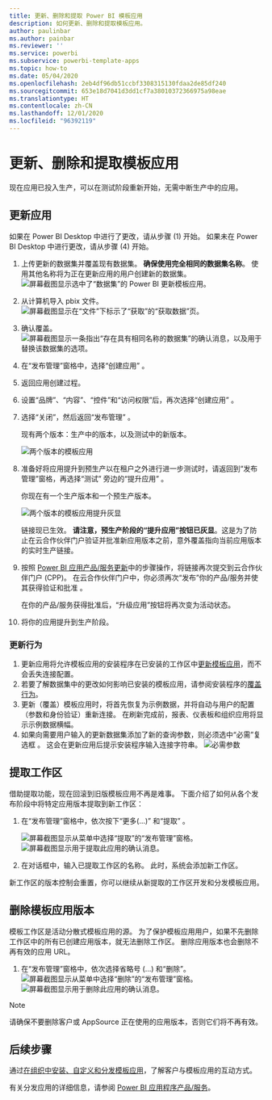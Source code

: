 ```yaml
---
title: 更新、删除和提取 Power BI 模板应用
description: 如何更新、删除和提取模板应用。
author: paulinbar
ms.author: painbar
ms.reviewer: ''
ms.service: powerbi
ms.subservice: powerbi-template-apps
ms.topic: how-to
ms.date: 05/04/2020
ms.openlocfilehash: 2eb4df96db51ccbf3308315130fdaa2de85df240
ms.sourcegitcommit: 653e18d7041d3dd1cf7a38010372366975a98eae
ms.translationtype: HT
ms.contentlocale: zh-CN
ms.lasthandoff: 12/01/2020
ms.locfileid: "96392119"
---
```

# <a name="update-delete-and-extract-template-app"></a>更新、删除和提取模板应用

现在应用已投入生产，可以在测试阶段重新开始，无需中断生产中的应用。
## <a name="update-your-app"></a>更新应用

如果在 Power BI Desktop 中进行了更改，请从步骤 (1) 开始。 如果未在 Power BI Desktop 中进行更改，请从步骤 (4) 开始。

1. 上传更新的数据集并覆盖现有数据集。 **确保使用完全相同的数据集名称**。 使用其他名称将为正在更新应用的用户创建新的数据集。
![屏幕截图显示选中了“数据集”的 Power BI 更新模板应用。](media/service-template-apps-update-extract-delete/power-bi-template-app-upload-dataset.png)
1. 从计算机导入 pbix 文件。
![屏幕截图显示在“文件”下标示了“获取”的“获取数据”页。](media/service-template-apps-update-extract-delete/power-bi-template-app-upload-dataset2.png)
1. 确认覆盖。
![屏幕截图显示一条指出“存在具有相同名称的数据集”的确认消息，以及用于替换该数据集的选项。](media/service-template-apps-update-extract-delete/power-bi-template-app-upload-dataset3.png)

1. 在“发布管理”窗格中，选择“创建应用”   。
1. 返回应用创建过程。
1. 设置“品牌”、“内容”、“控件”和“访问权限”后，再次选择“创建应用”      。
1. 选择“关闭”，然后返回“发布管理”   。

   现有两个版本：生产中的版本，以及测试中的新版本。

    ![两个版本的模板应用](media/service-template-apps-update-extract-delete/power-bi-template-app-update1.png)

1. 准备好将应用提升到预生产以在租户之外进行进一步测试时，请返回到“发布管理”窗格，再选择“测试”  旁边的“提升应用”  。

   你现在有一个生产版本和一个预生产版本。

   ![两个版本的模板应用提升灰显](media/service-template-apps-update-extract-delete/power-bi-template-app-update2.png)

   链接现已生效。 **请注意，预生产阶段的“提升应用”按钮已灰显**。这是为了防止在云合作伙伴门户验证并批准新应用版本之前，意外覆盖指向当前应用版本的实时生产链接。

1. 按照 [Power BI 应用产品/服务更新](/azure/marketplace/cloud-partner-portal/power-bi/cpp-update-existing-offer)中的步骤操作，将链接再次提交到云合作伙伴门户 (CPP)。 在云合作伙伴门户中，你必须再次“发布”你的产品/服务并使其获得验证和批准  。

   在你的产品/服务获得批准后，“升级应用”按钮将再次变为活动状态。 
1. 将你的应用提升到生产阶段。
   
### <a name="update-behavior"></a>更新行为

1. 更新应用将允许模板应用的安装程序在已安装的工作区中[更新模板应用](service-template-apps-install-distribute.md#update-a-template-app)，而不会丢失连接配置。
1. 若要了解数据集中的更改如何影响已安装的模板应用，请参阅安装程序的[覆盖行为](service-template-apps-install-distribute.md#overwrite-behavior)。
1. 更新（覆盖）模板应用时，将首先恢复为示例数据，并将自动与用户的配置（参数和身份验证）重新连接。 在刷新完成前，报表、仪表板和组织应用将显示示例数据横幅。
1. 如果向需要用户输入的更新数据集添加了新的查询参数，则必须选中“必需”复选框  。 这会在更新应用后提示安装程序输入连接字符串。
 ![必需参数](media/service-template-apps-update-extract-delete/power-bi-template-app-upload-dataset4.png)

## <a name="extract-workspace"></a>提取工作区
借助提取功能，现在回滚到旧版模板应用不再是难事。 下面介绍了如何从各个发布阶段中将特定应用版本提取到新工作区：

1. 在“发布管理”窗格中，依次按下“更多(...)”  和“提取”  。

    ![屏幕截图显示从菜单中选择“提取”的“发布管理”窗格。](media/service-template-apps-update-extract-delete/power-bi-template-app-extract.png)
    ![屏幕截图显示用于提取此应用的确认消息。](media/service-template-apps-update-extract-delete/power-bi-template-app-extract-dialog.png)
2. 在对话框中，输入已提取工作区的名称。 此时，系统会添加新工作区。

新工作区的版本控制会重置，你可以继续从新提取的工作区开发和分发模板应用。

## <a name="delete-template-app-version"></a>删除模板应用版本
模板工作区是活动分散式模板应用的源。 为了保护模板应用用户，如果不先删除工作区中的所有已创建应用版本，就无法删除工作区。
删除应用版本也会删除不再有效的应用 URL。

1. 在“发布管理”窗格中，依次选择省略号 (...) 和“删除”。
 ![屏幕截图显示从菜单中选择“删除”的“发布管理”窗格。](media/service-template-apps-update-extract-delete/power-bi-template-app-delete.png)
 ![屏幕截图显示用于删除此应用的确认消息。](media/service-template-apps-update-extract-delete/power-bi-template-app-delete-dialog.png)

>[!NOTE]
>请确保不要删除客户或 AppSource 正在使用的应用版本，否则它们将不再有效。

## <a name="next-steps"></a>后续步骤

通过[在组织中安装、自定义和分发模板应用](service-template-apps-install-distribute.md)，了解客户与模板应用的互动方式。

有关分发应用的详细信息，请参阅 [Power BI 应用程序产品/服务](/azure/marketplace/cloud-partner-portal/power-bi/cpp-power-bi-offer)。